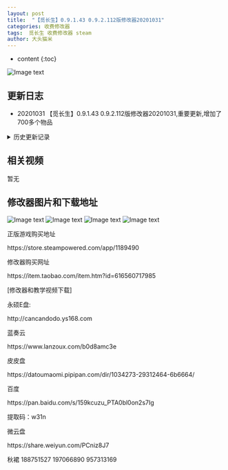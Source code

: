 ```yaml
---
layout: post
title:  "【觅长生】0.9.1.43 0.9.2.112版修改器20201031"
categories: 收费修改器
tags:  觅长生 收费修改器 steam 
author: 大头猫米
---
```


* content
{:toc}

![Image text](https://datoumaomi.github.io/pic/MMM/michangsheng/logo.JPG)

##  更新日志

 - 20201031 【觅长生】0.9.1.43 0.9.2.112版修改器20201031,重要更新,增加了700多个物品




<details>
<summary>历史更新记录</summary>
<p></p> 
  - 20201002 修复物品修改导致卡死的bug
 <p></p>
 20201001 支持0.9.1.41、0.9.2.102版
 <p></p>
  - 20200929  更新修改器支持9.2.102版
 <p></p>
  - 20200806  更新修改器支持9.1.37和9.2.80版本
<p>无</p>
</details>

## 相关视频
暂无

## 修改器图片和下载地址

![Image text](https://datoumaomi.github.io/pic/MMM/michangsheng/1.jpg)
![Image text](https://datoumaomi.github.io/pic/MMM/michangsheng/2.jpg)
![Image text](https://datoumaomi.github.io/pic/MMM/michangsheng/3.jpg)
![Image text](https://datoumaomi.github.io/pic/MMM/michangsheng/4.jpg)

<p>正版游戏购买地址</p>
<p>https://store.steampowered.com/app/1189490</p>
<p></p>
<p>修改器购买网址</p>
<p>https://item.taobao.com/item.htm?id=616560717985</p>
<p></p>
<p>[修改器和教学视频下载]</p>
<p>永硕E盘:</p>
<p>http://cancandodo.ys168.com</p>
<p></p>
<p>蓝奏云</p>
<p>https://www.lanzoux.com/b0d8amc3e</p>
<p></p>
<p>皮皮盘</p>
<p>https://datoumaomi.pipipan.com/dir/1034273-29312464-6b6664/</p>
<p></p>
<p>百度</p>
https://pan.baidu.com/s/159kcuzu_PTA0bl0on2s7Ig
<p></p>
提取码：w31n
<p></p>
<p>微云盘</p>
<p></p>
<p>https://share.weiyun.com/PCniz8J7</p>

<p>秋裙 188751527 197066890 957313169</p>
